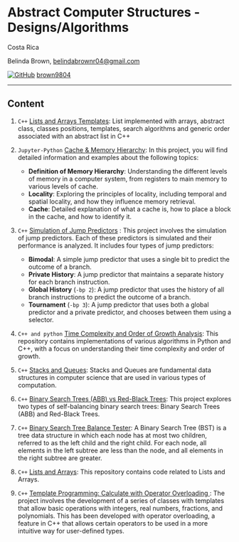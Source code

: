 # Abstract Computer Structures - Designs/Algorithms 

Costa Rica

Belinda Brown, belindabrownr04@gmail.com

[![GitHub](https://img.shields.io/badge/--181717?logo=github&logoColor=ffffff)](https://github.com/)
[brown9804](https://github.com/brown9804)

----------

## Content 

1. `C++` [Lists and Arrays Templates](./1_AbstractListArraysTemplate/): List implemented with arrays, abstract class, classes positions, templates, search algorithms and generic order associated with an abstract list in C++

2. `Jupyter-Python` [Cache & Memory Hierarchy](./2_CacheMemoryHierarchy/): In this project, you will find detailed information and examples about the following topics:
    - **Definition of Memory Hierarchy**: Understanding the different levels of memory in a computer system, from registers to main memory to various levels of cache.
    - **Locality**: Exploring the principles of locality, including temporal and spatial locality, and how they influence memory retrieval.
    - **Cache**: Detailed explanation of what a cache is, how to place a block in the cache, and how to identify it.

3. `C++` [Simulation of Jump Predictors](./3_JumpPredictorsSimulation/) : This project involves the simulation of jump predictors. Each of these predictors is simulated and their performance is analyzed. It includes four types of jump predictors:
    - **Bimodal**: A simple jump predictor that uses a single bit to predict the outcome of a branch.
    - **Private History**: A jump predictor that maintains a separate history for each branch instruction.
    - **Global History** (`-bp 2`): A jump predictor that uses the history of all branch instructions to predict the outcome of a branch.
    - **Tournament** (`-bp 3`): A jump predictor that uses both a global predictor and a private predictor, and chooses between them using a selector.
4. `C++ and python` [Time Complexity and Order of Growth Analysis](./4_TimeDurationComplexityAnalysis/): This repository contains implementations of various algorithms in Python and C++, with a focus on understanding their time complexity and order of growth.
5. `C++` [Stacks and Queues](./5_StacksTailsStructures/): Stacks and Queues are fundamental data structures in computer science that are used in various types of computation.
6. `C++` [Binary Search Trees (ABB) vs Red-Black Trees](./6_BinaryABBVsRedBlackTrees/): This project explores two types of self-balancing binary search trees: Binary Search Trees (ABB) and Red-Black Trees.
7. `C++` [Binary Search Tree Balance Tester](./7_BSTBalanceTester/): A Binary Search Tree (BST) is a tree data structure in which each node has at most two children, referred to as the left child and the right child. For each node, all elements in the left subtree are less than the node, and all elements in the right subtree are greater.
8. `C++` [Lists and Arrays](./8_ListArrayMethods/): This repository contains code related to Lists and Arrays.
9. `C++` [Template Programming: Calculate with Operator Overloading ](./9_TemplateProgrammingCalc/): The project involves the development of a series of classes with templates that allow basic operations with integers, real numbers, fractions, and polynomials. This has been developed with operator overloading, a feature in C++ that allows certain operators to be used in a more intuitive way for user-defined types.
